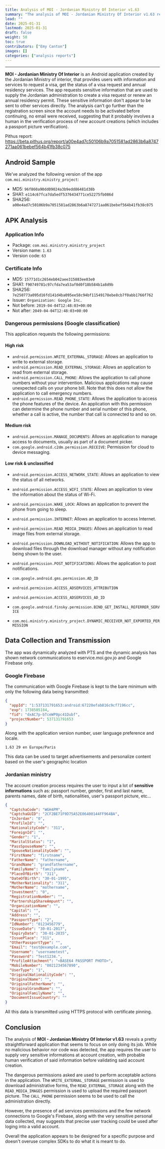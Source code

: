 ```yaml
---
title: Analysis of MOI - Jordanian Ministry Of Interior v1.63
summary: "The analysis of MOI - Jordanian Ministry Of Interior v1.63 reveals that, despite requesting very sensitive information,it appears to be designed for a specific purpose and doesn't overuse complex SDKs to do what it is meant to do."
lead: ""
date: 2025-01-31
lastmod: 2025-01-31
draft: false
weight: 50
toc: true
contributors: ["Emy Canton"]
images: []
categories: ["analysis reports"]
---
```


---

**MOI - Jordanian Ministry Of Interior** is an Android application created by the Jordanian Ministry of interior, that provides users with information and services to request a visa, get the status of a visa request and annual residency services. The app requests sensitive information that are used to supply the Jordanian administration to create a visa request or renew an annual residency permit. These sensitive information don't appear to be sent to other services directly.
The analysis can’t go further than the registration screen since the account needs to be activated before continuing, no email were received, suggesting that it probably involves a human in the verification process of new account creations (which includes a passport picture verification).

Pithus report: https://beta.pithus.org/report/a00e4ad7c50106b9a7051581ad2863b6a8747271aa061bebef564b41fb38c075

## Android Sample

We’ve analyzed the following version of the app `com.moi.ministry.ministry_project`:

- MD5: `96f860a90dd09024a3b9edd86481d38b`
- SHA1: `e114c67fca7da5edf5376434771ce52275fb086d`
- SHA256: `a00e4ad7c50106b9a7051581ad2863b6a8747271aa061bebef564b41fb38c075`

## APK Analysis

### Application Info

- Package: `com.moi.ministry.ministry_project`
- Version name: `1.63`
- Version code: `63`

### Certificate Info

- MD5: `15771d1c2654eb042aee315883ee03e0`
- SHA1: `f90749781c97cfda7ea53af0d0f18b584b1a8d9b`
- SHA256: `7e250773a095d16fd141d4ba095ee58c94bf11549178ebe8cb7f0abb1766f762`
- Issuer: `Organization: Google Inc.`
- Not before: `2019-04-04T12:48:03+00:00`
- Not after: `2049-04-04T12:48:03+00:00`

### Dangerous permissions (Google classification)

This application requests the following permissions:

#### High risk

- `android.permission.WRITE_EXTERNAL_STORAGE`: Allows an application to write to external storage.
- `android.permission.READ_EXTERNAL_STORAGE`: Allows an application to read from external storage.
- `android.permission.CALL_PHONE`: Allows the application to call phone numbers without your intervention. Malicious applications may cause unexpected calls on your phone bill. Note that this does not allow the application to call emergency numbers.
- `android.permission.READ_PHONE_STATE`: Allows the application to access the phone features of the device. An application with this permission can determine the phone number and serial number of this phone, whether a call is active, the number that call is connected to and so on.

#### Medium risk

- `android.permission.MANAGE_DOCUMENTS`: Allows an application to manage access to documents, usually as part of a document picker.
- `com.google.android.c2dm.permission.RECEIVE`: Permission for cloud to device messaging.

#### Low risk & unclassified

- `android.permission.ACCESS_NETWORK_STATE`: Allows an application to view the status of all networks.
- `android.permission.ACCESS_WIFI_STATE`: Allows an application to view the information about the status of Wi-Fi.
- `android.permission.WAKE_LOCK`: Allows an application to prevent the phone from going to sleep.
- `android.permission.INTERNET`: Allows an application to access Internet.

- `android.permission.READ_MEDIA_IMAGES`: Allows an application to read image files from external storage.
- `android.permission.DOWNLOAD_WITHOUT_NOTIFICATION`: Allows the app to download files through the download manager without any notification being shown to the user.
- `android.permission.POST_NOTIFICATIONS`: Allows the application to post notifications.
- `com.google.android.gms.permission.AD_ID`
- `android.permission.ACCESS_ADSERVICES_ATTRIBUTION`
- `android.permission.ACCESS_ADSERVICES_AD_ID`
- `com.google.android.finsky.permission.BIND_GET_INSTALL_REFERRER_SERVICE`
- `com.moi.ministry.ministry_project.DYNAMIC_RECEIVER_NOT_EXPORTED_PERMISSION`

## Data Collection and Transmission

The app was dynamically analyzed with PTS and the dynamic analysis has shown network communications to eservice.moi.gov.jo and Google Firebase only.

### Google Firebase

The communication with Google Firebase is kept to the bare minimum with only the following data being transmitted:

```json
{
  "appId": "1:537131791653:android:67220efab816c9cf7196cc",
  "exp": 1738585184,
  "fid": "dxAC7p-bTceWP0pc41Dubf",
  "projectNumber": 537131791653
}
```

Along with the application version number, user language preference and locale.

```
1.63 29 en Europe/Paris
```

This data can be used to target advertisements and personalize content based on the user's geographic location

### Jordanian ministry

The account creation process requires the user to input a lot of **sensitive informations** such as: passport number, gender, first and last name, parents names, date of birth, nationalities, user's passport picture, etc...

```json
{
  "CaptchaCode": "WGH4PM",
  "CaptchaGUID": "2CF2BE71F9D75A52E06400144FF964BA",
  "InJordan": "0",
  "ProfileId": "",
  "NationalityCode": "311",
  "ForeignId": "",
  "Gender": "1",
  "MaritalStatus": "1",
  "PassSpouseName": "",
  "SpouseNationalityCode": "",
  "FirstName": "firstname",
  "FatherName": "fathername",
  "GrandName": "grandfathername",
  "FamilyName": "familyname",
  "PlaceOfBirth": "311",
  "DateOfBirth": "30-01-1995",
  "MotherNationality": "311",
  "MotherName": "mothername",
  "Investment": "0",
  "RegistrationNumber": "",
  "PartnershipShareAmpunt": "",
  "OrganizationName": "",
  "Capital": "",
  "Address": "",
  "PassportType": "2",
  "IdNumber": "0123456779",
  "IssueDate": "30-01-2017",
  "ExpiryDate": "30-01-2035",
  "IssuePlace": "311",
  "OtherPassportType": "",
  "Email": "test@example.com",
  "Username": "usernametest",
  "Password": "Test1234.",
  "ProfileAttachment": "<BASE64 PASSPORT PHOTO>",
  "MobileNumber": "0021234567890",
  "UserType": "1",
  "OriginalNationalityCode": "",
  "OriginalName": "",
  "OriginalFatherName": "",
  "OriginalGrandName": "",
  "OriginalFamilyName": "",
  "DocumentIssueCountry": ""
}
```

All this data is transmitted using HTTPS protocol with certificate pinning.

## Conclusion

The analysis of **MOI - Jordanian Ministry Of Interior v1.63** reveals a pretty straightforward application that seems to focus on only doing its job. While no malicious behavior nor code was detected, the app requires the user to supply very sensitive informations at account creation, with probable human verification of said information before validating said account creation.

The dangerous permissions asked are used to perform acceptable actions in the application. The `WRITE_EXTERNAL_STORAGE` permission is used to download administrative forms, the `READ_EXTERNAL_STORAGE` along with the `READ_MEDIA_IMAGES` permission is used to upload the required passport picture. The `CALL_PHONE` permission seems to be used to call the administration directly.

However, the presence of ad services permissions and the few network connections to Google's Firebase, along with the very sensitive personal data collected, may suggests that precise user tracking could be used after loging into a valid account.

Overall the application appears to be designed for a specific purpose and doesn't overuse complex SDKs to do what it is meant to do.
